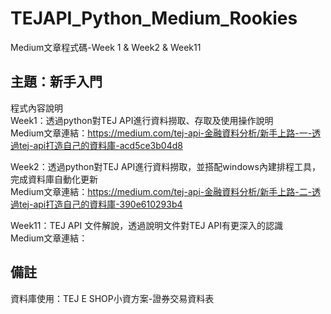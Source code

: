 # TEJAPI_Python_Medium_Rookies
Medium文章程式碼-Week 1 & Week2 & Week11

## 主題：新手入門
程式內容說明<br>
Week1：透過python對TEJ API進行資料撈取、存取及使用操作說明<br>
Medium文章連結：https://medium.com/tej-api-金融資料分析/新手上路-一-透過tej-api打造自己的資料庫-acd5ce3b04d8 <br>

Week2：透過python對TEJ API進行資料撈取，並搭配windows內建排程工具，完成資料庫自動化更新<br>
Medium文章連結：https://medium.com/tej-api-金融資料分析/新手上路-二-透過tej-api打造自己的資料庫-390e610293b4 <br>

Week11：TEJ API 文件解說，透過說明文件對TEJ API有更深入的認識<br>
Medium文章連結： <br>

## 備註
資料庫使用：TEJ E SHOP小資方案-證券交易資料表
